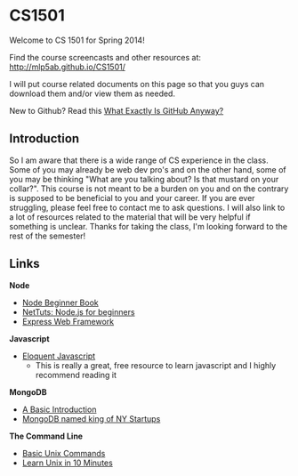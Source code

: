 CS1501
======

Welcome to CS 1501 for Spring 2014!

Find the course screencasts and other resources at: <a href="http://mlp5ab.github.io/CS1501/">http://mlp5ab.github.io/CS1501/</a>

I will put course related documents on this page so that you guys can download them and/or view them as needed.

New to Github? Read this <a href="http://techcrunch.com/2012/07/14/what-exactly-is-github-anyway/">What Exactly Is GitHub Anyway?</a>


Introduction
---

So I am aware that there is a wide range of CS experience in the class. Some of you may already be web dev pro's and on the other hand, some of you may be thinking "What are you talking about? Is that mustard on your collar?".  This course is not meant to be a burden on you and on the contrary is supposed to be beneficial to you and your career.  If you are ever struggling, please feel free to contact me to ask questions. I will also link to a lot of resources related to the material that will be very helpful if something is unclear. Thanks for taking the class, I'm looking forward to the rest of the semester!

Links
---

**Node**
* <a href="http://www.nodebeginner.org/">Node Beginner Book</a>
* <a href="http://net.tutsplus.com/tutorials/javascript-ajax/node-js-for-beginners/">NetTuts: Node.js for beginners</a>
* <a href="http://expressjs.com/">Express Web Framework</a>

**Javascript**
* <a href="http://eloquentjavascript.net/contents.html">Eloquent Javascript</a>
  * This is really a great, free resource to learn javascript and I highly recommend reading it

**MongoDB**
* <a href="http://mongodb.github.io/node-mongodb-native/api-articles/nodekoarticle1.html">A Basic Introduction</a>
* <a href="http://www.bloomberg.com/news/2013-10-04/mongodb-becomes-king-of-nyc-startups-with-1-2-billion-valuation.html">MongoDB named king of NY Startups</a>

**The Command Line**
* <a href="http://mally.stanford.edu/~sr/computing/basic-unix.html">Basic Unix Commands</a>
* <a href="http://freeengineer.org/learnUNIXin10minutes.html">Learn Unix in 10 Minutes</a>
